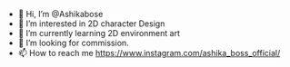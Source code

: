 - 👋 Hi, I’m @Ashikabose
- 👀 I’m interested in 2D character Design
- 🌱 I’m currently learning 2D environment art
- 💞️ I’m looking for commission.
- 📫 How to reach me https://www.instagram.com/ashika_boss_official/
